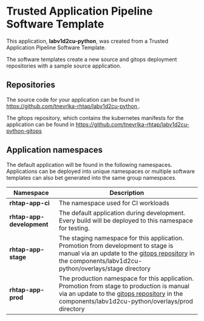 # Trusted Application Pipeline Software Template

This application, **labv1d2cu-python**, was created from a Trusted Application Pipeline Software Template.

The software templates create a new source and gitops deployment repositories with a sample source application. 

## Repositories

The source code for your application can be found in [https://github.com/tnevrlka-rhtap/labv1d2cu-python ](https://github.com/tnevrlka-rhtap/labv1d2cu-python ).
 
The gitops repository, which contains the kubernetes manifests for the application can be found in 
[https://github.com/tnevrlka-rhtap/labv1d2cu-python-gitops ](https://github.com/tnevrlka-rhtap/labv1d2cu-python-gitops ) 

## Application namespaces 

The default application will be found in the following namespaces. Applications can be deployed into unique namespaces or multiple software templates can also bet generated into the same group namespaces.  

|  Namespace   |  Description   |  
| -------- | -------- |
| **rhtap-app-ci** | The namespace used for CI workloads |
| **rhtap-app-development** | The default application during development. Every build will be deployed to this namespace for testing. |
| **rhtap-app-stage** | The staging namespace for this application. Promotion from development to stage is manual via an update to the [gitops repository](https://github.com/tnevrlka-rhtap/labv1d2cu-python-gitops ) in the components/labv1d2cu-python/overlays/stage directory |
| **rhtap-app-prod** | The production namespace for this application. Promotion from stage to production is manual via an update to the [gitops repository](https://github.com/tnevrlka-rhtap/labv1d2cu-python-gitops ) in the components/labv1d2cu-python/overlays/prod directory |